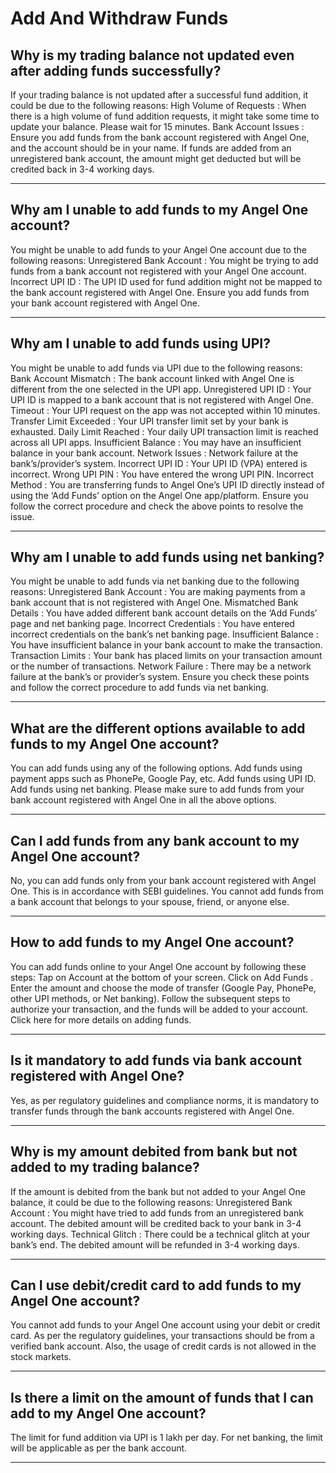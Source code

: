 # Add And Withdraw Funds

## Why is my trading balance not updated even after adding funds successfully?

If your trading balance is not updated after a successful fund addition, it could be due to the following reasons:
High Volume of Requests
: When there is a high volume of fund addition requests, it might take some time to update your balance. Please wait for 15 minutes.
Bank Account Issues
: Ensure you add funds from the bank account registered with Angel One, and the account should be in your name. If funds are added from an unregistered bank account, the amount might get deducted but will be credited back in 3-4 working days.

---

## Why am I unable to add funds to my Angel One account?

You might be unable to add funds to your Angel One account due to the following reasons:
Unregistered Bank Account
: You might be trying to add funds from a bank account not registered with your Angel One account.
Incorrect UPI ID
: The UPI ID used for fund addition might not be mapped to the bank account registered with Angel One.
Ensure you add funds from your bank account registered with Angel One.

---

## Why am I unable to add funds using UPI?

You might be unable to add funds via UPI due to the following reasons:
Bank Account Mismatch
: The bank account linked with Angel One is different from the one selected in the UPI app.
Unregistered UPI ID
: Your UPI ID is mapped to a bank account that is not registered with Angel One.
Timeout
: Your UPI request on the app was not accepted within 10 minutes.
Transfer Limit Exceeded
: Your UPI transfer limit set by your bank is exhausted.
Daily Limit Reached
: Your daily UPI transaction limit is reached across all UPI apps.
Insufficient Balance
: You may have an insufficient balance in your bank account.
Network Issues
: Network failure at the bank’s/provider’s system.
Incorrect UPI ID
: Your UPI ID (VPA) entered is incorrect.
Wrong UPI PIN
: You have entered the wrong UPI PIN.
Incorrect Method
: You are transferring funds to Angel One’s UPI ID directly instead of using the ‘Add Funds’ option on the Angel One app/platform.
Ensure you follow the correct procedure and check the above points to resolve the issue.

---

## Why am I unable to add funds using net banking?

You might be unable to add funds via net banking due to the following reasons:
Unregistered Bank Account
: You are making payments from a bank account that is not registered with Angel One.
Mismatched Bank Details
: You have added different bank account details on the ‘Add Funds’ page and net banking page.
Incorrect Credentials
: You have entered incorrect credentials on the bank’s net banking page.
Insufficient Balance
: You have insufficient balance in your bank account to make the transaction.
Transaction Limits
: Your bank has placed limits on your transaction amount or the number of transactions.
Network Failure
: There may be a network failure at the bank’s or provider’s system.
Ensure you check these points and follow the correct procedure to add funds via net banking.

---

## What are the different options available to add funds to my Angel One account?

You can add funds using any of the following options.
Add funds using payment apps such as PhonePe, Google Pay, etc.
Add funds using UPI ID.
Add funds using net banking.
Please make sure to add funds from your bank account registered with Angel One in all the above options.

---

## Can I add funds from any bank account to my Angel One account?

No, you can add funds only from your bank account registered with Angel One. This is in accordance with SEBI guidelines. You cannot add funds from a bank account that belongs to your spouse, friend, or anyone else.

---

## How to add funds to my Angel One account?

You can add funds online to your Angel One account by following these steps:
Tap on
Account
at the bottom of your screen.
Click on
Add Funds
.
Enter the amount and choose the mode of transfer (Google Pay, PhonePe, other UPI methods, or Net banking).
Follow the subsequent steps to authorize your transaction, and the funds will be added to your account.
Click here
for more details on adding funds.

---

## Is it mandatory to add funds via bank account registered with Angel One?

Yes, as per regulatory guidelines and compliance norms, it is mandatory to transfer funds through the bank accounts registered with Angel One.

---

## Why is my amount debited from bank but not added to my trading balance?

If the amount is debited from the bank but not added to your Angel One balance, it could be due to the following reasons:
Unregistered Bank Account
: You might have tried to add funds from an unregistered bank account. The debited amount will be credited back to your bank in 3-4 working days.
Technical Glitch
: There could be a technical glitch at your bank’s end. The debited amount will be refunded in 3-4 working days.

---

## Can I use debit/credit card to add funds to my Angel One account?

You cannot add funds to your Angel One account using your debit or credit card. As per the regulatory guidelines, your transactions should be from a verified bank account. Also, the usage of credit cards is not allowed in the stock markets.

---

## Is there a limit on the amount of funds that I can add to my Angel One account?

The limit for fund addition via UPI is 1 lakh per day.
For net banking, the limit will be applicable as per the bank account.

---

